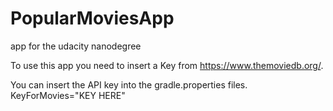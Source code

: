 # PopularMoviesApp
app for the udacity nanodegree

To use this app you need to insert a Key from https://www.themoviedb.org/.

You can insert the API key into the gradle.properties files.
KeyForMovies="KEY HERE"
